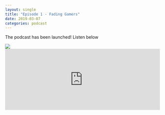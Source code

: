 ```yaml
---
layout: single
title: "Episode 1 - Fading Gamers"
date: 2019-03-07
categories: podcast
---
```


The podcast has been launched! Listen below

<img src=“/assets/images/Spotify.png”>

<iframe width="100%" height="200" src="https://player.whooshkaa.com/player/episode/id/341112?visual=true&sharing=true" frameborder="0" style="width: 100%; height: 200px"></iframe>

 


<!--stackedit_data:
eyJoaXN0b3J5IjpbLTE0MTgzNTM0MjgsMTEzMDIxODExNiwtMj
A4ODc0NjYxMl19
-->
